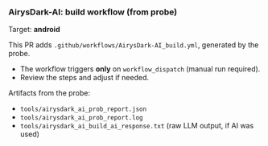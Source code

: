 ### AirysDark-AI: build workflow (from probe)
Target: **android**

This PR adds `.github/workflows/AirysDark-AI_build.yml`, generated by the probe.
- The workflow triggers **only** on `workflow_dispatch` (manual run required).
- Review the steps and adjust if needed.

Artifacts from the probe:
- `tools/airysdark_ai_prob_report.json`
- `tools/airysdark_ai_prob_report.log`
- `tools/airysdark_ai_build_ai_response.txt` (raw LLM output, if AI was used)
